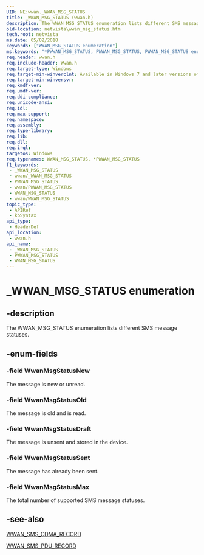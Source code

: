 ```yaml
---
UID: NE:wwan._WWAN_MSG_STATUS
title: _WWAN_MSG_STATUS (wwan.h)
description: The WWAN_MSG_STATUS enumeration lists different SMS message statuses.
old-location: netvista\wwan_msg_status.htm
tech.root: netvista
ms.date: 05/02/2018
keywords: ["WWAN_MSG_STATUS enumeration"]
ms.keywords: "*PWWAN_MSG_STATUS, PWWAN_MSG_STATUS, PWWAN_MSG_STATUS enumeration pointer [Network Drivers Starting with Windows Vista], WWAN_MSG_STATUS, WWAN_MSG_STATUS enumeration [Network Drivers Starting with Windows Vista], WwanMsgStatusDraft, WwanMsgStatusMax, WwanMsgStatusNew, WwanMsgStatusOld, WwanMsgStatusSent, WwanRef_2cd2fe07-ee6c-4193-960e-434e31561f9e.xml, _WWAN_MSG_STATUS, netvista.wwan_msg_status, wwan/PWWAN_MSG_STATUS, wwan/WWAN_MSG_STATUS, wwan/WwanMsgStatusDraft, wwan/WwanMsgStatusMax, wwan/WwanMsgStatusNew, wwan/WwanMsgStatusOld, wwan/WwanMsgStatusSent"
req.header: wwan.h
req.include-header: Wwan.h
req.target-type: Windows
req.target-min-winverclnt: Available in Windows 7 and later versions of Windows.
req.target-min-winversvr: 
req.kmdf-ver: 
req.umdf-ver: 
req.ddi-compliance: 
req.unicode-ansi: 
req.idl: 
req.max-support: 
req.namespace: 
req.assembly: 
req.type-library: 
req.lib: 
req.dll: 
req.irql: 
targetos: Windows
req.typenames: WWAN_MSG_STATUS, *PWWAN_MSG_STATUS
f1_keywords:
 - _WWAN_MSG_STATUS
 - wwan/_WWAN_MSG_STATUS
 - PWWAN_MSG_STATUS
 - wwan/PWWAN_MSG_STATUS
 - WWAN_MSG_STATUS
 - wwan/WWAN_MSG_STATUS
topic_type:
 - APIRef
 - kbSyntax
api_type:
 - HeaderDef
api_location:
 - wwan.h
api_name:
 - _WWAN_MSG_STATUS
 - PWWAN_MSG_STATUS
 - WWAN_MSG_STATUS
---
```


# _WWAN_MSG_STATUS enumeration


## -description

The WWAN_MSG_STATUS enumeration lists different SMS message statuses.

## -enum-fields

### -field WwanMsgStatusNew

The message is new or unread.

### -field WwanMsgStatusOld

The message is old and is read.

### -field WwanMsgStatusDraft

The message is unsent and stored in the device.

### -field WwanMsgStatusSent

The message has already been sent.

### -field WwanMsgStatusMax

The total number of supported SMS message statuses.

## -see-also

<a href="/windows-hardware/drivers/ddi/wwan/ns-wwan-_wwan_sms_cdma_record">WWAN_SMS_CDMA_RECORD</a>



<a href="/windows-hardware/drivers/ddi/wwan/ns-wwan-_wwan_sms_pdu_record">WWAN_SMS_PDU_RECORD</a>

